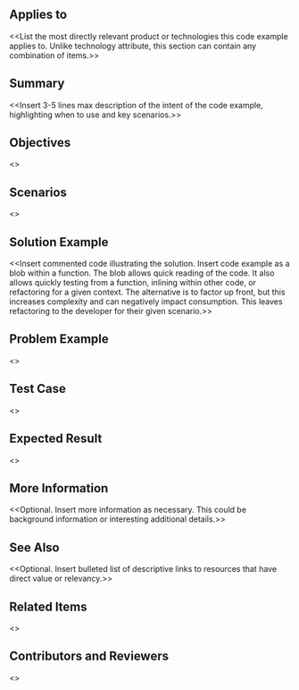 ## Applies to
<<List the most directly relevant product or technologies this code example applies to. Unlike technology attribute, this section can contain any combination of items.>>

## Summary
<<Insert 3-5 lines max description of the intent of the code example, highlighting when to use and key scenarios.>>

## Objectives
<<Insert bulleted list of task-based outcomes for the code example. List the user objectives for choosing this code. List the intent of the code.>>

## Scenarios
<<Insert a bulleted list of example usage scenarios you have seen this code used in practice.>>

## Solution Example
<<Insert commented code illustrating the solution. Insert code example as a blob within a function. The blob allows quick reading of the code. It also allows quickly testing from a function, inlining within other code, or refactoring for a given context. The alternative is to factor up front, but this increases complexity and can negatively impact consumption. This leaves refactoring to the developer for their given scenario.>>

## Problem Example
<<Insert commented code illustrating issues. List examples of common mistakes along with issues.>>

## Test Case
<<Insert relevant setup information. Write the code to call the functional blob from Solution Example.>>

## Expected Result
<<Insert what you expect to see when running the test case.>>

## More Information
<<Optional. Insert more information as necessary. This could be background information or interesting additional details.>>

## See Also
<<Optional. Insert bulleted list of descriptive links to resources that have direct value or relevancy.>>

## Related Items
<<Insert links to related items within Guidance Explorer.>>

## Contributors and Reviewers
<<Place the names of all the contributors and reviewers for this content here.>>
